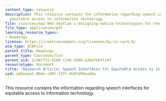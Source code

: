 ```yaml
---
content_type: resource
description: This resource contains the information regarding speech interfaces for
  equitable access to information technology.
file: /courses/mas-965-nextlab-i-designing-mobile-technologies-for-the-next-billion-users-fall-2008/ad3eaaa10b4ec09ff3ff0e97d9bea8ba_MITMAS_965F08_plauche2007.pdf
file_type: application/pdf
learning_resource_types:
- Readings
license: https://creativecommons.org/licenses/by-nc-sa/4.0/
ocw_type: OCWFile
parent_title: Readings
parent_type: CourseSection
parent_uid: 2c9b7772-d100-17e6-4d98-a3b676bffc0f
resourcetype: Document
title: 'Research Article: Speech Interfaces for Equitable Access to Information Technology'
uid: ad3eaaa1-0b4e-c09f-f3ff-0e97d9bea8ba
---
```

This resource contains the information regarding speech interfaces for equitable access to information technology.